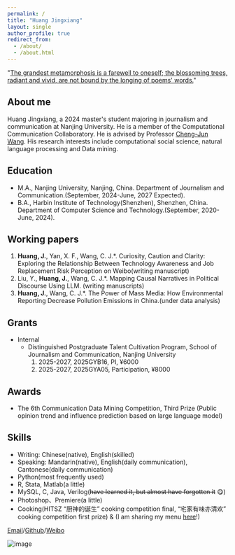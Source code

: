 ```yaml
---
permalink: /
title: "Huang Jingxiang"
layout: single
author_profile: true
redirect_from: 
  - /about/
  - /about.html
---
```

"[The grandest metamorphosis is a farewell to oneself; the blossoming trees, radiant and vivid, are not bound by the longing of poems' words.](https://music.163.com/#/song?id=2153489801&uct2=%2B8IMeWXUOOskiuxF1aoJxQ%3D%3D&fx-wechatnew=t1&fx-wxqd=c&fx-wordtest=t1&fx-listentest=t3&H5_DownloadVIPGift=&playerUIModeId=76001&PlayerStyles_SynchronousSharing=t3&dlt=0846&app_version=9.2.61)"
## About me
Huang Jingxiang, a 2024 master's student majoring in journalism and communication at Nanjing University. He is a member of the Computational Communication Collaboratory. He is advised by Professor [Cheng-Jun Wang](https://Chengjun.github.io/). His research interests include computational social science, natural language processing and Data mining.
## Education
- M.A., Nanjing University, Nanjing, China. Department of Journalism and Communication.(September, 2024-June, 2027 Expected).
- B.A., Harbin Institute of Technology(Shenzhen), Shenzhen, China. Department of Computer Science and Technology.(September, 2020-June, 2024).

## Working papers
1. **Huang, J.**, Yan, X. F., Wang, C. J.*. Curiosity, Caution and Clarity: Exploring the Relationship Between Technology Awareness and Job Replacement Risk Perception on Weibo(writing manuscript)
2. Liu, Y., **Huang, J.**, Wang, C. J.*. Mapping Causal Narratives in Political Discourse Using LLM. (writing manuscripts)
3. **Huang, J.**, Wang, C. J.*. The Power of Mass Media: How Environmental Reporting Decrease Pollution Emissions in China.(under data analysis)

## Grants
- Internal
  - Distinguished Postgraduate Talent Cultivation Program, School of Journalism and Communication, Nanjing University
    1. 2025-2027, 2025GYB16, PI, ¥6000
    2. 2025-2027, 2025GYA05, Participation, ¥8000

## Awards
- The 6th Communication Data Mining Competition, Third Prize (Public opinion trend and influence prediction based on large language model)


## Skills
- Writing: Chinese(native), English(skilled)
- Speaking: Mandarin(native), English(daily communication), Cantonese(daily communication)
- Python(most frequently used)
- R, Stata, Matlab(a little)
- MySQL, C, Java, Verilog(~~have learned it, but almost have forgotten it~~ 😋)
- Photoshop、Premiere(a little)
- Cooking(HITSZ “厨神的诞生” cooking competition final, “宅家有味亦清欢” cooking competition first prize) & (I am sharing my menu [here](https://huang-jingxiang.github.io/menu/)!)

[Email](raconz1211@gmail.com)/[Github](https://github.com/Huang-Jingxiang)/[Weibo](https://weibo.com/u/7313617592)

![image](https://user-images.githubusercontent.com/543384/192227995-fdb3a693-2f68-4dc4-b9bd-06053066322f.png)


